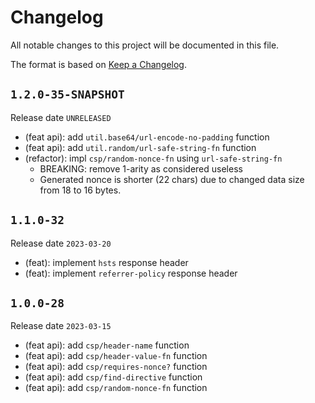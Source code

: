 # Changelog

All notable changes to this project will be documented in this file.

The format is based on [Keep a Changelog](https://keepachangelog.com/en/1.0.0/).

## `1.2.0-35-SNAPSHOT`

Release date `UNRELEASED`

- (feat api): add `util.base64/url-encode-no-padding` function
- (feat api): add `util.random/url-safe-string-fn` function
- (refactor): impl `csp/random-nonce-fn` using `url-safe-string-fn`
    + BREAKING: remove 1-arity as considered useless
    + Generated nonce is shorter (22 chars) due to changed data size from 18 to
      16 bytes.

## `1.1.0-32`

Release date `2023-03-20`

- (feat): implement `hsts` response header
- (feat): implement `referrer-policy` response header

## `1.0.0-28`

Release date `2023-03-15`

- (feat api): add `csp/header-name` function
- (feat api): add `csp/header-value-fn` function
- (feat api): add `csp/requires-nonce?` function
- (feat api): add `csp/find-directive` function
- (feat api): add `csp/random-nonce-fn` function
